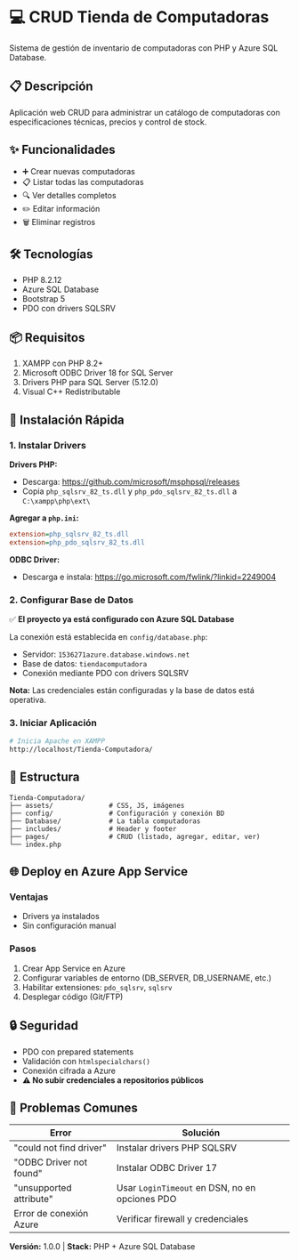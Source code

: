 # 💻 CRUD Tienda de Computadoras

Sistema de gestión de inventario de computadoras con PHP y Azure SQL Database.

## 📋 Descripción

Aplicación web CRUD para administrar un catálogo de computadoras con especificaciones técnicas, precios y control de stock.

## ✨ Funcionalidades

- ➕ Crear nuevas computadoras
- 📋 Listar todas las computadoras
- 🔍 Ver detalles completos
- ✏️ Editar información
- 🗑️ Eliminar registros

## 🛠️ Tecnologías

- PHP 8.2.12
- Azure SQL Database
- Bootstrap 5
- PDO con drivers SQLSRV

## 📦 Requisitos

1. XAMPP con PHP 8.2+
2. Microsoft ODBC Driver 18 for SQL Server
3. Drivers PHP para SQL Server (5.12.0)
4. Visual C++ Redistributable

## 🚀 Instalación Rápida

### 1. Instalar Drivers

**Drivers PHP:**
- Descarga: https://github.com/microsoft/msphpsql/releases
- Copia `php_sqlsrv_82_ts.dll` y `php_pdo_sqlsrv_82_ts.dll` a `C:\xampp\php\ext\`

**Agregar a `php.ini`:**
```ini
extension=php_sqlsrv_82_ts.dll
extension=php_pdo_sqlsrv_82_ts.dll
```

**ODBC Driver:**
- Descarga e instala: https://go.microsoft.com/fwlink/?linkid=2249004

### 2. Configurar Base de Datos

✅ **El proyecto ya está configurado con Azure SQL Database**

La conexión está establecida en `config/database.php`:
- Servidor: `1536271azure.database.windows.net`
- Base de datos: `tiendacomputadora`
- Conexión mediante PDO con drivers SQLSRV

**Nota:** Las credenciales están configuradas y la base de datos está operativa.

### 3. Iniciar Aplicación

```bash
# Inicia Apache en XAMPP
http://localhost/Tienda-Computadora/
```

## 📁 Estructura

```
Tienda-Computadora/
├── assets/              # CSS, JS, imágenes
├── config/              # Configuración y conexión BD
├── Database/            # La tabla computadoras
├── includes/            # Header y footer
├── pages/               # CRUD (listado, agregar, editar, ver)
└── index.php
```

## 🌐 Deploy en Azure App Service

### Ventajas
- Drivers ya instalados
- Sin configuración manual

### Pasos
1. Crear App Service en Azure
2. Configurar variables de entorno (DB_SERVER, DB_USERNAME, etc.)
3. Habilitar extensiones: `pdo_sqlsrv`, `sqlsrv`
4. Desplegar código (Git/FTP)

## 🔒 Seguridad

- PDO con prepared statements
- Validación con `htmlspecialchars()`
- Conexión cifrada a Azure
- **⚠️ No subir credenciales a repositorios públicos**

## 🐛 Problemas Comunes

| Error | Solución |
|-------|----------|
| "could not find driver" | Instalar drivers PHP SQLSRV |
| "ODBC Driver not found" | Instalar ODBC Driver 17 |
| "unsupported attribute" | Usar `LoginTimeout` en DSN, no en opciones PDO |
| Error de conexión Azure | Verificar firewall y credenciales |

**Versión:** 1.0.0 | **Stack:** PHP + Azure SQL Database